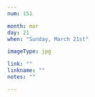 ```yaml
---
num: 151

month: mar
day: 21
when: "Sunday, March 21st"

imageType: jpg

link: ""
linkname: ""
notes: ""

---
```


